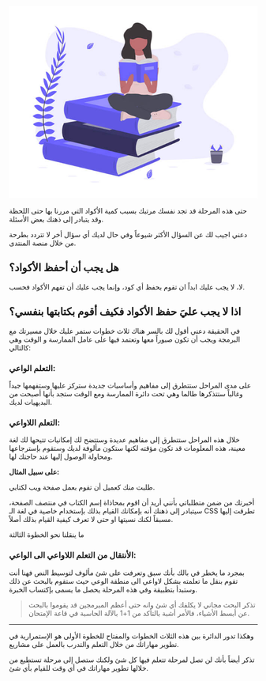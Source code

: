 ![لا داعي للحفظ](assets/1.jpg) 

حتى هذه المرحلة قد تجد نفسك مرتبك بسبب كمية الأكواد التي مررنا بها حتى اللحظة وقد يتبادر إلى ذهنك بعض الأسئلة. 

دعني اجيب لك عن السؤال الأكثر شيوعاً وفي حال لديك أي سؤال أخر لا تتردد بطرحة من خلال منصة المنتدى.

## هل يجب أن أحفظ الأكواد؟

لا، لا يجب عليك ابداً ان تقوم بحفظ أي كود، وإنما يجب عليك أن تفهم الأكواد فحسب.

## اذا لا يجب عليَ حفظ الأكواد فكيف أقوم بكتابتها بنفسي؟

في الحقيقة دعني أقول لك بالسر هناك ثلاث خطوات ستمر عليك خلال مسيرتك مع البرمجة ويجب أن تكون صبوراً معها وتعتمد فيها على عامل الممارسة و الوقت وهي كالتالي:

### التعلم الواعي:
على مدى المراحل ستتطرق إلى مفاهيم وأساسيات جديدة ستركز عليها وستفهمها جيداً وغالباً ستتذكرها طالما وهي تحت دائرة الممارسة ومع الوقت ستجد بأنها أصبحت من البديهيات لديك.

### التعلم اللاواعي:
 خلال هذه المراحل ستتطرق إلى مفاهيم عديدة وستتضح لك إمكانيات تتيحها لك لغة معينة، هذه المعلومات قد تكون مؤقته لكنها ستكون مألوفة لديك وستقوم بإسترجاعها ومحاولة الوصول إليها عند حاجتك لها. 

**على سبيل المثال:**

طلبت منك كعميل أن تقوم بعمل صفحة ويب لكتابي.

أخبرتك من ضمن متطلباتي بأنني أريد أن اقوم بمحاذاة إسم الكتاب في منتصف الصفحة، سيتبادر إلى ذهنك أنه بإمكانك القيام بذلك بإستخدام خاصية في لغة الـ CSS تطرقت إليها مسبقاً لكنك نسيتها او حتى لا تعرف كيفية القيام بذلك أصلاً.

ما ينقلنا نحو الخطوة الثالثة

### الأنتقال من التعلم اللاواعي الى الواعي:

بمجرد ما يخطر في بالك بأنك سبق وتعرفت على شئ مألوف لتوسيط النص فهنا أنت تقوم بنقل ما تعلمته بشكل لاواعي الى منطقة الوعي حيث ستقوم بالبحث عن ذلك وستبدأ بتطبيقة وفي هذه المرحلة يحصل ما يسمى بإكتساب الخبرة.

> تذكر البحث مجاني لا يكلفك أي شئ وانه حتى أعظم المبرمجين قد يقوموا بالبحث عن أبسط الأشياء، فالأمر أشبة بالتأكد من 1+1 بالآلة الحاسبة في قاعة الإمتحان.


---

وهكذا تدور الدائرة بين هذه الثلاث الخطوات والمفتاح للخطوة الأولى هو الإستمرارية في تطوير مهاراتك من خلال التعلم والتدرب بالعمل على مشاريع.

تذكر أيضاً بأنك لن تصل لمرحلة تتعلم فيها كل شئ ولكنك ستصل إلى مرحلة تستطيع من خلالها تطوير مهاراتك في أي وقت للقيام بأي شئ.
